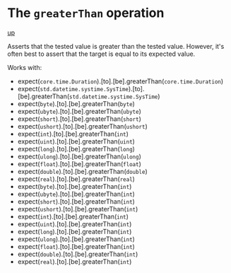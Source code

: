 # The `greaterThan` operation

[up](../README.md)

Asserts that the tested value is greater than the tested value. However, it's often best to assert that the target is equal to its expected value.

Works with:
  - expect(`core.time.Duration`).[to].[be].greaterThan(`core.time.Duration`)
  - expect(`std.datetime.systime.SysTime`).[to].[be].greaterThan(`std.datetime.systime.SysTime`)
  - expect(`byte`).[to].[be].greaterThan(`byte`)
  - expect(`ubyte`).[to].[be].greaterThan(`ubyte`)
  - expect(`short`).[to].[be].greaterThan(`short`)
  - expect(`ushort`).[to].[be].greaterThan(`ushort`)
  - expect(`int`).[to].[be].greaterThan(`int`)
  - expect(`uint`).[to].[be].greaterThan(`uint`)
  - expect(`long`).[to].[be].greaterThan(`long`)
  - expect(`ulong`).[to].[be].greaterThan(`ulong`)
  - expect(`float`).[to].[be].greaterThan(`float`)
  - expect(`double`).[to].[be].greaterThan(`double`)
  - expect(`real`).[to].[be].greaterThan(`real`)
  - expect(`byte`).[to].[be].greaterThan(`int`)
  - expect(`ubyte`).[to].[be].greaterThan(`int`)
  - expect(`short`).[to].[be].greaterThan(`int`)
  - expect(`ushort`).[to].[be].greaterThan(`int`)
  - expect(`int`).[to].[be].greaterThan(`int`)
  - expect(`uint`).[to].[be].greaterThan(`int`)
  - expect(`long`).[to].[be].greaterThan(`int`)
  - expect(`ulong`).[to].[be].greaterThan(`int`)
  - expect(`float`).[to].[be].greaterThan(`int`)
  - expect(`double`).[to].[be].greaterThan(`int`)
  - expect(`real`).[to].[be].greaterThan(`int`)

